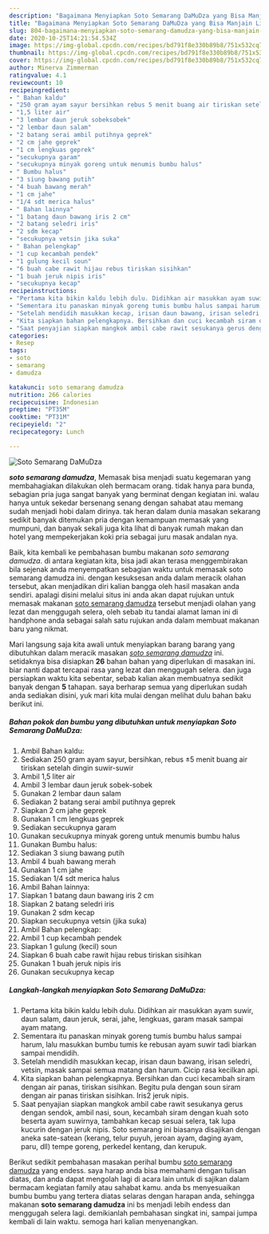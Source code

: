 ```yaml
---
description: "Bagaimana Menyiapkan Soto Semarang DaMuDza yang Bisa Manjain Lidah"
title: "Bagaimana Menyiapkan Soto Semarang DaMuDza yang Bisa Manjain Lidah"
slug: 804-bagaimana-menyiapkan-soto-semarang-damudza-yang-bisa-manjain-lidah
date: 2020-10-25T14:21:54.534Z
image: https://img-global.cpcdn.com/recipes/bd791f8e330b89b8/751x532cq70/soto-semarang-damudza-foto-resep-utama.jpg
thumbnail: https://img-global.cpcdn.com/recipes/bd791f8e330b89b8/751x532cq70/soto-semarang-damudza-foto-resep-utama.jpg
cover: https://img-global.cpcdn.com/recipes/bd791f8e330b89b8/751x532cq70/soto-semarang-damudza-foto-resep-utama.jpg
author: Minerva Zimmerman
ratingvalue: 4.1
reviewcount: 10
recipeingredient:
- " Bahan kaldu"
- "250 gram ayam sayur bersihkan rebus 5 menit buang air tiriskan setelah dingin suwirsuwir"
- "1,5 liter air"
- "3 lembar daun jeruk sobeksobek"
- "2 lembar daun salam"
- "2 batang serai ambil putihnya geprek"
- "2 cm jahe geprek"
- "1 cm lengkuas geprek"
- "secukupnya garam"
- "secukupnya minyak goreng untuk menumis bumbu halus"
- " Bumbu halus"
- "3 siung bawang putih"
- "4 buah bawang merah"
- "1 cm jahe"
- "1/4 sdt merica halus"
- " Bahan lainnya"
- "1 batang daun bawang iris 2 cm"
- "2 batang seledri iris"
- "2 sdm kecap"
- "secukupnya vetsin jika suka"
- " Bahan pelengkap"
- "1 cup kecambah pendek"
- "1 gulung kecil soun"
- "6 buah cabe rawit hijau rebus tiriskan sisihkan"
- "1 buah jeruk nipis iris"
- "secukupnya kecap"
recipeinstructions:
- "Pertama kita bikin kaldu lebih dulu. Didihkan air masukkan ayam suwir, daun salam, daun jeruk, serai, jahe, lengkuas, garam masak sampai ayam matang."
- "Sementara itu panaskan minyak goreng tumis bumbu halus sampai harum, lalu masukkan bumbu tumis ke rebusan ayam suwir tadi biarkan sampai mendidih."
- "Setelah mendidih masukkan kecap, irisan daun bawang, irisan seledri, vetsin, masak sampai semua matang dan harum. Cicip rasa kecilkan api."
- "Kita siapkan bahan pelengkapnya. Bersihkan dan cuci kecambah siram dengan air panas, tiriskan sisihkan. Begitu pula dengan soun siram dengan air panas tiriskan sisihkan. Iris2 jeruk nipis."
- "Saat penyajian siapkan mangkok ambil cabe rawit sesukanya gerus dengan sendok, ambil nasi, soun, kecambah siram dengan kuah soto beserta ayam suwirnya, tambahkan kecap sesuai selera, tak lupa kucurin dengan jeruk nipis. Soto semarang ini biasanya disajikan dengan aneka sate-satean (kerang, telur puyuh, jeroan ayam, daging ayam, paru, dll) tempe goreng, perkedel kentang, dan kerupuk."
categories:
- Resep
tags:
- soto
- semarang
- damudza

katakunci: soto semarang damudza 
nutrition: 266 calories
recipecuisine: Indonesian
preptime: "PT35M"
cooktime: "PT31M"
recipeyield: "2"
recipecategory: Lunch

---
```



![Soto Semarang DaMuDza](https://img-global.cpcdn.com/recipes/bd791f8e330b89b8/751x532cq70/soto-semarang-damudza-foto-resep-utama.jpg)

<b><i>soto semarang damudza</i></b>, Memasak bisa menjadi suatu kegemaran yang membahagiakan dilakukan oleh bermacam orang. tidak hanya para bunda, sebagian pria juga sangat banyak yang berminat dengan kegiatan ini. walau hanya untuk sekedar bersenang senang dengan sahabat atau memang sudah menjadi hobi dalam dirinya. tak heran dalam dunia masakan sekarang sedikit banyak ditemukan pria dengan kemampuan memasak yang mumpuni, dan banyak sekali juga kita lihat di banyak rumah makan dan hotel yang mempekerjakan koki pria sebagai juru masak andalan nya.

Baik, kita kembali ke pembahasan bumbu makanan <i>soto semarang damudza</i>. di antara kegiatan kita, bisa jadi akan terasa menggembirakan bila sejenak anda menyempatkan sebagian waktu untuk memasak soto semarang damudza ini. dengan kesuksesan anda dalam meracik olahan tersebut, akan menjadikan diri kalian bangga oleh hasil masakan anda sendiri. apalagi disini melalui situs ini anda akan dapat rujukan untuk memasak makanan <u>soto semarang damudza</u> tersebut menjadi olahan yang lezat dan menggugah selera, oleh sebab itu tandai alamat laman ini di handphone anda sebagai salah satu rujukan anda dalam membuat makanan baru yang nikmat.




Mari langsung saja kita awali untuk menyiapkan barang barang yang dibutuhkan dalam meracik masakan <u><i>soto semarang damudza</i></u> ini. setidaknya bisa disiapkan <b>26</b> bahan bahan yang diperlukan di masakan ini. biar nanti dapat tercapai rasa yang lezat dan menggugah selera. dan juga persiapkan waktu kita sebentar, sebab kalian akan membuatnya sedikit banyak dengan <b>5</b> tahapan. saya berharap semua yang diperlukan sudah anda sediakan disini, yuk mari kita mulai dengan melihat dulu bahan baku berikut ini.

<!--inarticleads1-->

##### Bahan pokok dan bumbu yang dibutuhkan untuk menyiapkan Soto Semarang DaMuDza:

1. Ambil  Bahan kaldu:
1. Sediakan 250 gram ayam sayur, bersihkan, rebus ±5 menit buang air tiriskan setelah dingin suwir-suwir
1. Ambil 1,5 liter air
1. Ambil 3 lembar daun jeruk sobek-sobek
1. Gunakan 2 lembar daun salam
1. Sediakan 2 batang serai ambil putihnya geprek
1. Siapkan 2 cm jahe geprek
1. Gunakan 1 cm lengkuas geprek
1. Sediakan secukupnya garam
1. Gunakan secukupnya minyak goreng untuk menumis bumbu halus
1. Gunakan  Bumbu halus:
1. Sediakan 3 siung bawang putih
1. Ambil 4 buah bawang merah
1. Gunakan 1 cm jahe
1. Sediakan 1/4 sdt merica halus
1. Ambil  Bahan lainnya:
1. Siapkan 1 batang daun bawang iris 2 cm
1. Siapkan 2 batang seledri iris
1. Gunakan 2 sdm kecap
1. Siapkan secukupnya vetsin (jika suka)
1. Ambil  Bahan pelengkap:
1. Ambil 1 cup kecambah pendek
1. Siapkan 1 gulung (kecil) soun
1. Siapkan 6 buah cabe rawit hijau rebus tiriskan sisihkan
1. Gunakan 1 buah jeruk nipis iris
1. Gunakan secukupnya kecap




<!--inarticleads2-->

##### Langkah-langkah menyiapkan Soto Semarang DaMuDza:

1. Pertama kita bikin kaldu lebih dulu. Didihkan air masukkan ayam suwir, daun salam, daun jeruk, serai, jahe, lengkuas, garam masak sampai ayam matang.
1. Sementara itu panaskan minyak goreng tumis bumbu halus sampai harum, lalu masukkan bumbu tumis ke rebusan ayam suwir tadi biarkan sampai mendidih.
1. Setelah mendidih masukkan kecap, irisan daun bawang, irisan seledri, vetsin, masak sampai semua matang dan harum. Cicip rasa kecilkan api.
1. Kita siapkan bahan pelengkapnya. Bersihkan dan cuci kecambah siram dengan air panas, tiriskan sisihkan. Begitu pula dengan soun siram dengan air panas tiriskan sisihkan. Iris2 jeruk nipis.
1. Saat penyajian siapkan mangkok ambil cabe rawit sesukanya gerus dengan sendok, ambil nasi, soun, kecambah siram dengan kuah soto beserta ayam suwirnya, tambahkan kecap sesuai selera, tak lupa kucurin dengan jeruk nipis. Soto semarang ini biasanya disajikan dengan aneka sate-satean (kerang, telur puyuh, jeroan ayam, daging ayam, paru, dll) tempe goreng, perkedel kentang, dan kerupuk.




Berikut sedikit pembahasan masakan perihal bumbu <u>soto semarang damudza</u> yang endess. saya harap anda bisa memahami dengan tulisan diatas, dan anda dapat mengolah lagi di acara lain untuk di sajikan dalam bermacam kegiatan family atau sahabat kamu. anda bs menyesuaikan bumbu bumbu yang tertera diatas selaras dengan harapan anda, sehingga makanan <b>soto semarang damudza</b> ini bs menjadi lebih endess dan menggugah selera lagi. demikianlah pembahasan singkat ini, sampai jumpa kembali di lain waktu. semoga hari kalian menyenangkan.
